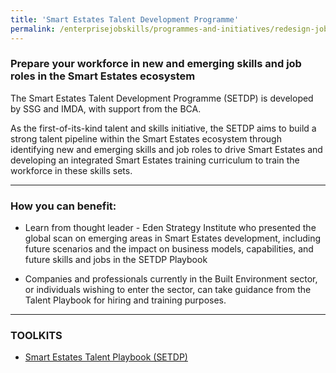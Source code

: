 ```yaml
---
title: 'Smart Estates Talent Development Programme'
permalink: /enterprisejobskills/programmes-and-initiatives/redesign-jobs/smart-estates-talent-development-programme/
---
```


### Prepare your workforce in new and emerging skills and job roles in the Smart Estates ecosystem

The Smart Estates Talent Development Programme (SETDP) is developed by SSG and IMDA, with support from the BCA.

As the first-of-its-kind talent and skills initiative, the SETDP aims to build a strong talent pipeline within the Smart Estates ecosystem through identifying new and emerging skills and job roles to drive Smart Estates and developing an integrated Smart Estates training curriculum to train the workforce in these skills sets.

---

### How you can benefit:

- Learn from thought leader - Eden Strategy Institute who presented the global scan on emerging areas in Smart Estates development, including future scenarios and the impact on business models, capabilities, and future skills and jobs in the SETDP Playbook

- Companies and professionals currently in the Built Environment sector, or individuals wishing to enter the sector, can take guidance from the Talent Playbook for hiring and training purposes.

---

### TOOLKITS

- <a href="https://go.gov.sg/tk-smartestate" target="_blank" rel="noopener">Smart Estates Talent Playbook (SETDP)</a>

<script src="/jquery/jquery.min.js"></script>
<script src="/jquery/resize-tables.js"></script>
